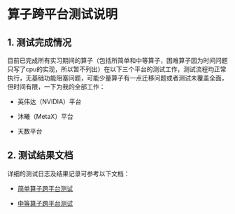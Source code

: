 # 算子跨平台测试说明

## 1. 测试完成情况

目前已完成所有实习期间的算子（包括所简单和中等算子，困难算子因为时间问题只写了cpu的实现，所以暂不列出）在以下三个平台的测试工作，测试流程均正常执行，无基础功能阻塞问题，可能少量算子有一点迁移问题或者测试未覆盖全面，但时间有限，一下为我的全部工作：



*   英伟达（NVIDIA）平台

*   沐曦（MetaX）平台

*   天数平台

## 2. 测试结果文档

详细的测试日志及结果记录可参考以下文档：

*  [简单算子跨平台测试](./easy_ops/README.md)

*  [中等算子跨平台测试](./mid_ops/README.md)
